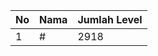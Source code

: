 | No | Nama            | Jumlah Level |
|----|-----------------|--------------|
| 1  | #    |    2918        |
